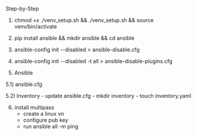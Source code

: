 Step-by-Step

1) chmod +x ./venv_setup.sh && ./venv_setup.sh && source venv/bin/activate
2) pip install ansible && mkdir ansible && cd ansible
3) ansible-config init --disabled > ansible-disable.cfg
4) ansible-config init --disabled -t all > ansible-disable-plugins.cfg

5) Ansible

5.1) ansible.cfg

5.2) Inventory
    - update ansible.cfg
    - mkdir inventory
    - touch inventory.yaml

6) install multipass
    - create a linux vn
    - configure pub key
    - run ansible all -m ping